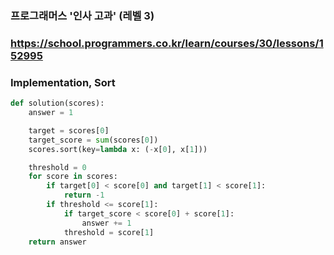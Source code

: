 ### 프로그래머스  '인사 고과' (레벨 3)

### https://school.programmers.co.kr/learn/courses/30/lessons/152995

### Implementation, Sort


```python
def solution(scores):
    answer = 1

    target = scores[0]
    target_score = sum(scores[0])
    scores.sort(key=lambda x: (-x[0], x[1]))

    threshold = 0
    for score in scores:
        if target[0] < score[0] and target[1] < score[1]:
            return -1
        if threshold <= score[1]:
            if target_score < score[0] + score[1]:
                answer += 1
            threshold = score[1]
    return answer
```